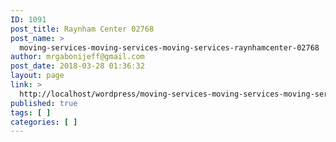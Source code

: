 ```yaml
---
ID: 1091
post_title: Raynham Center 02768
post_name: >
  moving-services-moving-services-moving-services-raynhamcenter-02768
author: mrgabonijeff@gmail.com
post_date: 2018-03-28 01:36:32
layout: page
link: >
  http://localhost/wordpress/moving-services-moving-services-moving-services-raynhamcenter-02768/
published: true
tags: [ ]
categories: [ ]
---
```

